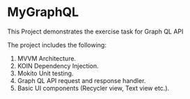 # MyGraphQL
This Project demonstrates the exercise task for Graph QL API

The project includes the following:

1. MVVM Architecture.
2. KOIN Dependency Injection.
3. Mokito Unit testing.
4. Graph QL API request and response handler.
5. Basic UI components (Recycler view, Text view etc.).
